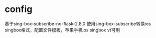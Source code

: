 # config
基于sing-box-subscribe-no-flask-2.8.0 
使用sing-box-subscribe转换ios singbox格式，配置文件模板，苹果手机ios singbox vt可用
